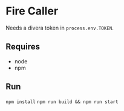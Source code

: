 # Fire Caller

Needs a divera token in `process.env.TOKEN`.

## Requires
* node
* npm

## Run
`npm install`
`npm run build && npm run start`